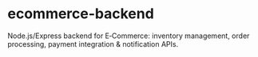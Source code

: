 # ecommerce-backend
Node.js/Express backend for E‑Commerce: inventory management, order processing, payment integration &amp; notification APIs.
